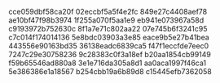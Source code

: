 cce059dbf58ca20f
02eccbf5a5f4e2fc
849e27c4408aef78
ae10bf47f98b3974
1f255a070f5aa1e9
eb941e073967a58d
c9193972b752630c
8f1a7e71c802aa22
07e745b6f3241c95
c7c014f174014136
5e8bdc03903a3e85
eace9b5e27b41bea
443556e90163bd35
36138eadc6839ca5
f47f1eccfde7eec0
7247c29e30758236
9c28383c0f3a18ef
b20aa1854cb99149
f59b65546ad880a8
3e1e716da305a8d1
aa0aca1997f46ca1
5e386386e1a18567
b254cbb19a6b89d8
c15445efb7362058
